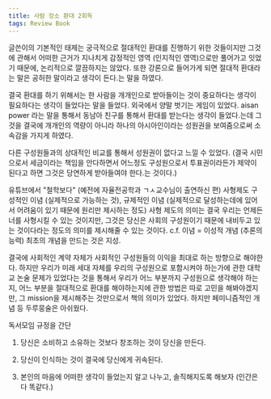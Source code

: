 ```yaml
---
title: 사람 장소 환대 2회독
tags: Review Book
---
```


 글쓴이의 기본적인 태제는 궁극적으로 절대적인 환대를 진행하기 위한 것들이지만 그것에 관해서 어떠한 근거가 지나치게 감정적인 영역 (인지적인 영역)으로만 풀어가고 잇었기 때문에, 논리적으로 깔끔하지는 않았다. 또한 강론으로 들어가게 되면 절대적 환대라는 말은 공허한 말이라고 생각이 든다.는 말을 하였다.

결국  환대를 하기 위해서는 한 사람을 개개인으로 받아들이는 것이 중요하다는 생각이 필요하다는 생각이 들었다는 말을 들었다. 외국에서 양말 벗기는 게임이 있었다. aisan power 라는 말을 통해서 동남아 친구를 통해서 환대를 받는다는 생각이 들었다.는데 그것을 결국에 개개인의 역량이 아니라 하나의 아시아인이라는 성원권을 보여줌으로써 소속감을 가지게 하였다.

다른 구성원들과의 상대적인 비교를 통해서 성원권이 없다고 느낄 수 있었다. (결국 시민으로서 세금이라는 책임을 안다하면서 어느정도 구성원으로서 투표권이라든가 제약이 된다고 하면 그것은 당연하게 받아들여야 한다.는 것이다.)

유튜브에서 "철학보다" (예전에 자율전공학과 ㄱㅅ교수님이 출연하신 편) 사형제도 구성적인 이념 (실제적으로 가능하는 것), 규제적인 이념 (실제적으로 달성하는데에 있어서 어려움이 있기 때문에 원리만 제시하는 정도) 사형 제도의 의미는 결국 우리는 언제든 너를 사형시킬 수 있는 것이지만, 그것은 당신은 사회의 구성원이기 때문에 내비두고 있는 것이다라는 정도의 의미를 제시해줄 수 있는 것이다.
c.f. 이념 = 이성적 개념 (추론의 능력) 최초의 개념을 만드는 것은 지성.

결국에 사회적인 계약 자체가 사회적인 구성원들의 이익을 최대로 하는 방향으로 해야한다. 하지만 우리가 미래 세대 자체를 우리의 구성원으로 포함시켜야 하는가에 관한 대학교 논술 문제가 있었다는 것을 통해서 우리가 어느 부분까지 구성원으로 생각해야 하는지, 어느 부분을 절대적으로 환대를 해야하는지에 관한 방법은 따로 고민을 해봐야겠지만, 그 mission을 제시해주는 것만으로서 책의 의미가 있었다. 하지만 페미니즘적인 개념 등 두루뭉술은 아쉬웠다.

독서모임 규정을 간단
1. 당신은 소비하고 소유하는 것보다 창조하는 것이 당신을 만든다.

2. 당신이 인식하는 것이 결국에 당신에게 귀속된다.

3. 본인의 마음에 어떠한 생각이 들었는지 알고 나누고, 솔직해지도록 해보자 (인간은 다 똑같다.)